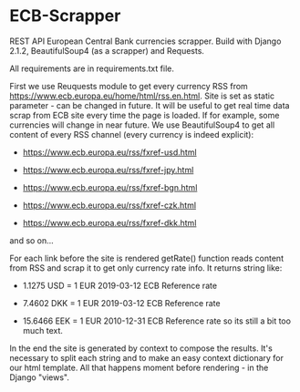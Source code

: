 # ECB-Scrapper
REST API European Central Bank currencies scrapper. Build with Django 2.1.2, BeautifulSoup4 (as a scrapper) and Requests.


All requirements are in requirements.txt file.

First we use Reuquests module to get every currency RSS from https://www.ecb.europa.eu/home/html/rss.en.html. Site is set as static parameter - can be changed in future.
It will be useful to get real time data scrap from ECB site every time the page is loaded. If for example, some currencies will change in near future. 
We use BeautifulSoup4 to get all content of every RSS channel (every currency is indeed explicit):

- https://www.ecb.europa.eu/rss/fxref-usd.html

- https://www.ecb.europa.eu/rss/fxref-jpy.html

- https://www.ecb.europa.eu/rss/fxref-bgn.html

- https://www.ecb.europa.eu/rss/fxref-czk.html

- https://www.ecb.europa.eu/rss/fxref-dkk.html

and so on...


For each link before the site is rendered getRate() function reads content from RSS and scrap it to get only currency rate info. It returns string like:

- 1.1275 USD = 1 EUR 2019-03-12 ECB Reference rate

- 7.4602 DKK = 1 EUR 2019-03-12 ECB Reference rate

- 15.6466 EEK = 1 EUR 2010-12-31 ECB Reference rate
 so its still a bit too much text.


In the end the site is generated by context to compose the results.
It's necessary to split each string and to make an easy context dictionary for our html template. All that happens moment before rendering - in the Django "views". 
